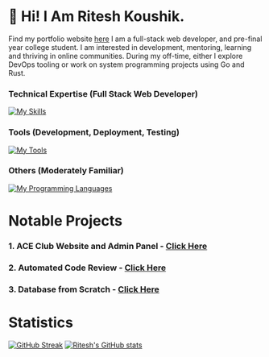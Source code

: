# 💫 Hi! I Am Ritesh Koushik.
Find my portfolio website [here](https://iamriteshkoushik.github.io)
I am a full-stack web developer, and pre-final year college student. I am interested in development, mentoring, learning and thriving in online communities. During my off-time, either I explore DevOps tooling or work on system programming projects using Go and Rust.

### Technical Expertise (Full Stack Web Developer)
[![My Skills](https://skillicons.dev/icons?i=ts,react,next,tailwind,materialui,nodejs,express,mysql,postgres,mongodb,prisma,go,graphql,kafka,bun&theme=light)](https://skillicons.dev)

### Tools (Development, Deployment, Testing)
[![My Tools](https://skillicons.dev/icons?i=arch,vim,neovim,vscode,git,githubactions,ubuntu,nginx,docker,kubernetes,prometheus,grafana,supabase,postman&theme=light)](https://skillicons.dev)

### Others (Moderately Familiar)
[![My Programming Languages](https://skillicons.dev/icons?i=c,cpp,python,arduino,raspberrypi,java,ruby,rust,bash&theme=light)](https://skillicons.dev)

# Notable Projects
### 1. ACE Club Website and Admin Panel - [Click Here](https://github.com/IAmRiteshKoushik/ace)
### 2. Automated Code Review - [Click Here](https://github.com/IAmRiteshKoushik/coderev-web)
### 3. Database from Scratch - [Click Here](https://github.com/IAmRiteshKoushik/db-dev)

# Statistics
[![GitHub Streak](https://streak-stats.demolab.com?user=IAmRiteshKoushik&theme=tokyonight&hide_border=false&card_width=510)](https://git.io/streak-stats)
[![Ritesh's GitHub stats](https://github-readme-stats.vercel.app/api?username=IAmRiteshKoushik&&show_icons=true&theme=tokyonight)](https://github.com/anuraghazr/github-readme-stats)

